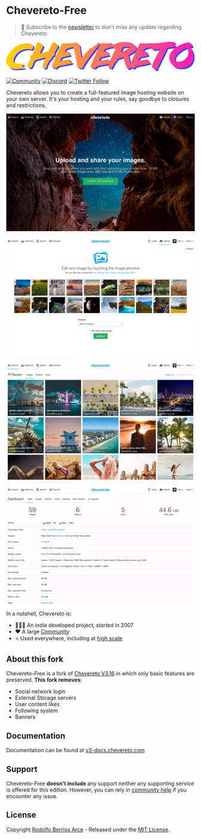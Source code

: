 # Chevereto-Free

> 🔔 Subscribe to the [newsletter](https://newsletter.chevereto.com/subscription?f=PmL892XuTdfErVq763PCycJQrrnQgNmDybvvbXt7hbfEtgCJrjxKnBK4i9LmtXEOfM7MQBwP36vhsCGYOogbSIfBYw) to don't miss any update regarding Chevereto.

![Chevereto](content/images/system/default/logo.svg)

[![Community](https://img.shields.io/badge/chv.to-community-blue?style=flat-square)](https://chv.to/community)
[![Discord](https://img.shields.io/discord/759137550312407050?style=flat-square)](https://chv.to/discord)
[![Twitter Follow](https://img.shields.io/twitter/follow/chevereto?style=social)](https://twitter.com/chevereto)

Chevereto allows you to create a full-featured image hosting website on your own server. It's your hosting and your rules, say goodbye to closures and restrictions.

![Homepage](.github/screen/1.webp)

![Uploader](.github/screen/2.webp)

![Explorer](.github/screen/3.webp)

![Dashboard](.github/screen/4.webp)

In a nutshell, Chevereto is:

- 👨🏾‍💻 An indie developed project, started in 2007
- ❤ A large [Community](https://chevereto.com/community/)
- ⭐ Used everywhere, including at [high scale](https://chevereto.top/)

## About this fork

Chevereto-Free is a fork of [Chevereto V3.16](https://chevereto.com/releases#v3_16_0) in which only basic features are preserved. **This fork removes**:

- Social network login
- External Storage servers
- User content likes
- Following system
- Banners

## Documentation

Documentation can be found at [v3-docs.chevereto.com](https://v3-docs.chevereto.com/)

## Support

Chevereto-Free **doesn't include** any support neither any supporting service is offered for this edition. However, you can rely in [community help](https://chevereto.com/community/forums/community-hjelp.135/) if you encounter any issue.

## License

Copyright [Rodolfo Berríos Arce](http://rodolfoberrios.com) - Released under the [MIT License](LICENSE).
